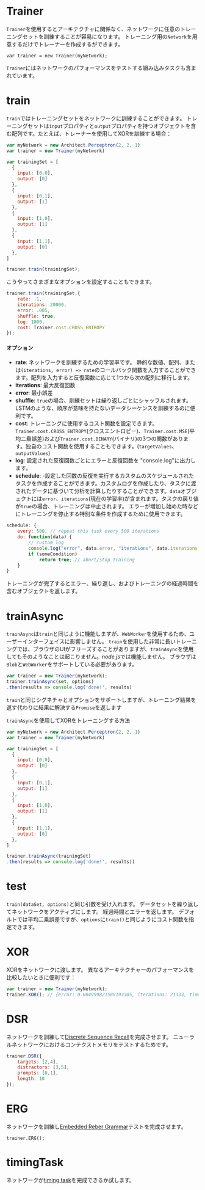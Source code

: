 # Trainer

`Trainer`を使用するとアーキテクチャに関係なく、ネットワークに任意のトレーニングセットを訓練することが容易になります。 トレーニング用の`Network`を用意するだけでトレーナーを作成するができます。

`var trainer = new Trainer(myNetwork);`

`Trainer`にはネットワークのパフォーマンスをテストする組み込みタスクも含まれています。

train
=====

`train`ではトレーニングセットをネットワークに訓練することができます。 トレーニングセットは`input`プロパティと`output`プロパティを持つオブジェクトを含む配列です。たとえば、トレーナーを使用してXORを訓練する場合：

```javascript
var myNetwork = new Architect.Perceptron(2, 2, 1)
var trainer = new Trainer(myNetwork)

var trainingSet = [
  {
    input: [0,0],
    output: [0]
  },
  {
    input: [0,1],
    output: [1]
  },
  {
    input: [1,0],
    output: [1]
  },
  {
    input: [1,1],
    output: [0]
  },
]

trainer.train(trainingSet);
```
こうやってさまざまなオプションを設定することもできます。

```javascript
trainer.train(trainingSet,{
	rate: .1,
	iterations: 20000,
	error: .005,
	shuffle: true,
	log: 1000,
	cost: Trainer.cost.CROSS_ENTROPY
});
```

#### オプション

- **rate**: ネットワークを訓練するための学習率です。 静的な数値、配列、または`(iterations, error) => rate`のコールバック関数を入力することができます。配列を入力すると反復回数に応じて1つから次の配列に移行します。
- **iterations**: 最大反復回数
- **error**: 最小誤差
- **shuffle**: `true`の場合、訓練セットは繰り返しごとにシャッフルされます。 LSTMのような、順序が意味を持たないデータシーケンスを訓練するのに便利です。
- **cost**: トレーニングに使用するコスト関数を設定できます。 `Trainer.cost.CROSS_ENTROPY`(クロスエントロピー)、`Trainer.cost.MSE`(平均二乗誤差)および`Trainer.cost.BINARY`(バイナリ)の3つの関数があります。独自のコスト関数を使用することもできます。(`targetValues`、`outputValues`)
- **log**: 設定された反復回数ごとにエラーと反復回数を "console.log"に出力します。
- **schedule**: -設定した回数の反復を実行するカスタムのスケジュールされたタスクを作成することができます。カスタムログを作成したり、タスクに渡されたデータに基づいて分析を計算したりすることができます。`data`オブジェクトには`error`、`iterations`(現在の学習率)が含まれます。タスクの戻り値が`true`の場合、トレーニングは中止されます。 エラーが増加し始めた時などにトレーニングを停止する特別な条件を作成するために使用できます。

```javascript
schedule: {
	every: 500, // repeat this task every 500 iterations
	do: function(data) {
		// custom log
		console.log("error", data.error, "iterations", data.iterations, "rate", data.rate);
		if (someCondition)
			return true; // abort/stop training
	}
}
```

トレーニングが完了するとエラー、繰り返し、およびトレーニングの経過時間を含むオブジェクトを返します。

trainAsync
===========

`trainAsync`は`train`と同じように機能しますが、`WebWorker`を使用するため、ユーザーインターフェイスに影響しません。 `train`を使用した非常に長いトレーニングでは、ブラウザのUIがフリーズすることがありますが、`trainAsync`を使用してもそのようなことは起こりません。*node.js*では機能しません。 ブラウザは`Blob`と`WebWorker`をサポートしている必要があります。

```javascript
var trainer = new Trainer(myNetwork);
trainer.trainAsync(set, options)
.then(results => console.log('done!', results)
```

`train`と同じシグネチャとオプションをサポートしますが、トレーニング結果を返す代わりに結果に解決する`Promise`を返します

`trainAsync`を使用してXORをトレーニングする方法

```javascript
var myNetwork = new Architect.Perceptron(2, 2, 1)
var trainer = new Trainer(myNetwork)

var trainingSet = [
  {
    input: [0,0],
    output: [0]
  },
  {
    input: [0,1],
    output: [1]
  },
  {
    input: [1,0],
    output: [1]
  },
  {
    input: [1,1],
    output: [0]
  },
]

trainer.trainAsync(trainingSet)
.then(results => console.log('done!', results))
```

test
====

`train(dataSet, options)`と同じ引数を受け入れます。 データセットを繰り返してネットワークをアクティブにします。 経過時間とエラーを返します。 デフォルトでは平均二乗誤差ですが、`options`に`train()`と同じようにコスト関数を指定できます。

XOR
===

XORをネットワークに渡します。 異なるアーキテクチャーのパフォーマンスを比較したいときに便利です：

```javascript
var trainer = new Trainer(myNetwork);
trainer.XOR(); // {error: 0.004999821588193305, iterations: 21333, time: 111}
```

DSR
===

ネットワークを訓練して[Discrete Sequence Recall](http://synaptic.juancazala.com/#/dsr)を完成させます。 ニューラルネットワークにおけるコンテクストメモリをテストするためです。

```javascript
trainer.DSR({
	targets: [2,4],
	distractors: [3,5],
	prompts: [0,1],	
	length: 10	
});
```


ERG
===

ネットワークを訓練し[Embedded Reber Grammar](http://www.willamette.edu/~gorr/classes/cs449/reber.html)テストを完成させます。

`trainer.ERG();`


timingTask
==========

ネットワークが[timing task](https://github.com/cazala/synaptic/issues/30#issuecomment-97624779)を完成できるか試します。
